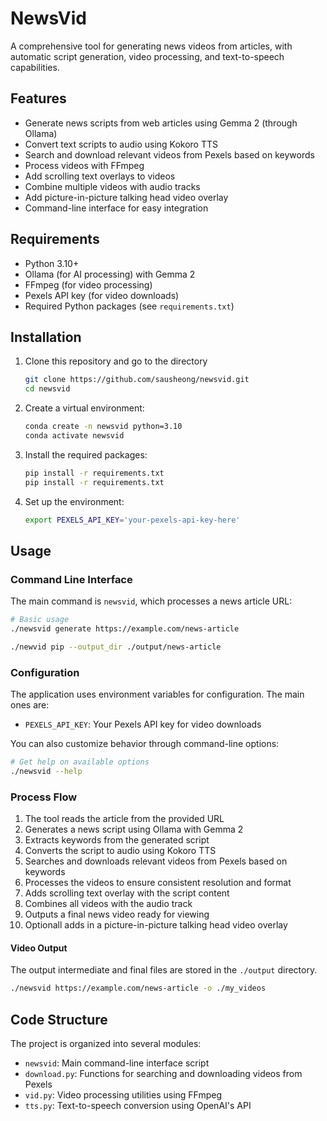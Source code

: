 # NewsVid

A comprehensive tool for generating news videos from articles, with automatic script generation, video processing, and text-to-speech capabilities.

## Features

- Generate news scripts from web articles using Gemma 2 (through Ollama)
- Convert text scripts to audio using Kokoro TTS 
- Search and download relevant videos from Pexels based on keywords
- Process videos with FFmpeg 
- Add scrolling text overlays to videos
- Combine multiple videos with audio tracks
- Add picture-in-picture talking head video overlay
- Command-line interface for easy integration

## Requirements

- Python 3.10+
- Ollama (for AI processing) with Gemma 2
- FFmpeg (for video processing)
- Pexels API key (for video downloads)
- Required Python packages (see `requirements.txt`)

## Installation

1. Clone this repository and go to the directory
   ```bash
   git clone https://github.com/sausheong/newsvid.git
   cd newsvid
   ```
2. Create a virtual environment:
   ```bash
   conda create -n newsvid python=3.10
   conda activate newsvid
   ```
3. Install the required packages:
   ```bash
   pip install -r requirements.txt
   pip install -r requirements.txt
   ```
4. Set up the environment:
     ```bash
     export PEXELS_API_KEY='your-pexels-api-key-here'
     ```

## Usage

### Command Line Interface

The main command is `newsvid`, which processes a news article URL:

```bash
# Basic usage
./newsvid generate https://example.com/news-article

./newvid pip --output_dir ./output/news-article
```

### Configuration

The application uses environment variables for configuration. The main ones are:

- `PEXELS_API_KEY`: Your Pexels API key for video downloads

You can also customize behavior through command-line options:

```bash
# Get help on available options
./newsvid --help
```

### Process Flow

1. The tool reads the article from the provided URL
2. Generates a news script using Ollama with Gemma 2
3. Extracts keywords from the generated script
4. Converts the script to audio using Kokoro TTS
5. Searches and downloads relevant videos from Pexels based on keywords
6. Processes the videos to ensure consistent resolution and format
7. Adds scrolling text overlay with the script content
8. Combines all videos with the audio track
9. Outputs a final news video ready for viewing
10. Optionall adds in a picture-in-picture talking head video overlay

#### Video Output

The output intermediate and final files are stored in the `./output` directory.

```bash
./newsvid https://example.com/news-article -o ./my_videos
```

## Code Structure

The project is organized into several modules:

- `newsvid`: Main command-line interface script
- `download.py`: Functions for searching and downloading videos from Pexels
- `vid.py`: Video processing utilities using FFmpeg
- `tts.py`: Text-to-speech conversion using OpenAI's API

